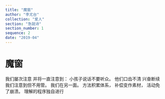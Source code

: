 ```yaml
---
title: "魔窗"
author: "李尤台"
collection: "爱人"
section: "急就诗"
section_number: 1
sequence: 2
date: "2019-04"
---
```


# 魔窗

我们屡次注意
并将一直注意到：
小孩子说话不要听众。
他们口齿不清
兴奋断续
我们注意到但不用管。
我们在另一面。
方法积累体系，
补偿变作素材，
活动免了崩溃。
理解的程序独自进行
